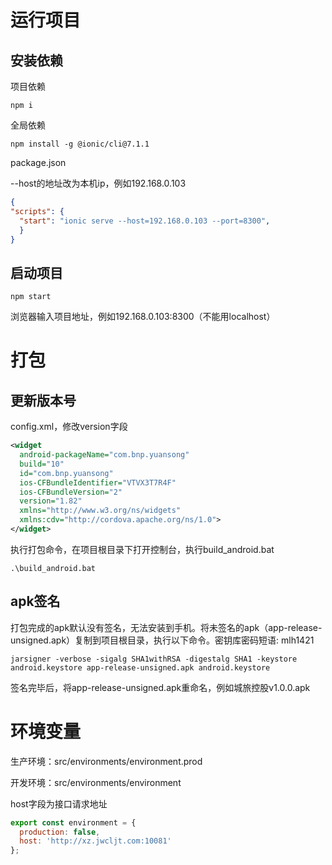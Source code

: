 # 运行项目
## 安装依赖

项目依赖
```
npm i
```
全局依赖
```
npm install -g @ionic/cli@7.1.1
```
package.json

--host的地址改为本机ip，例如192.168.0.103
```json
{
"scripts": {
  "start": "ionic serve --host=192.168.0.103 --port=8300",
  }
}
```
## 启动项目
```
npm start
```
浏览器输入项目地址，例如192.168.0.103:8300（不能用localhost）
# 打包
## 更新版本号

config.xml，修改version字段
```xml
<widget
  android-packageName="com.bnp.yuansong"
  build="10"
  id="com.bnp.yuansong"
  ios-CFBundleIdentifier="VTVX3T7R4F"
  ios-CFBundleVersion="2"
  version="1.82"
  xmlns="http://www.w3.org/ns/widgets"
  xmlns:cdv="http://cordova.apache.org/ns/1.0">
</widget>
```
执行打包命令，在项目根目录下打开控制台，执行build_android.bat
```
.\build_android.bat
```
## apk签名

打包完成的apk默认没有签名，无法安装到手机。将未签名的apk（app-release-unsigned.apk）复制到项目根目录，执行以下命令。密钥库密码短语: mlh1421
```
jarsigner -verbose -sigalg SHA1withRSA -digestalg SHA1 -keystore android.keystore app-release-unsigned.apk android.keystore
```
签名完毕后，将app-release-unsigned.apk重命名，例如城旅控股v1.0.0.apk
# 环境变量
生产环境：src/environments/environment.prod

开发环境：src/environments/environment

host字段为接口请求地址
```js
export const environment = {
  production: false,
  host: 'http://xz.jwcljt.com:10081'
};
```
